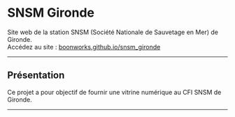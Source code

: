#  SNSM Gironde

Site web de la station SNSM (Société Nationale de Sauvetage en Mer) de Gironde.  
Accédez au site : [boonworks.github.io/snsm_gironde](https://boonworks.github.io/snsm_gironde/)

---

##  Présentation

Ce projet a pour objectif de fournir une vitrine numérique au CFI SNSM de Gironde.  

---